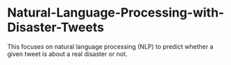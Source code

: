 # Natural-Language-Processing-with-Disaster-Tweets
 This focuses on natural language processing (NLP) to predict whether a given tweet is about a real disaster or not.
